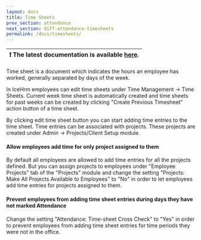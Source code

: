 ```yaml
---
layout: docs
title: Time Sheets
prev_section: attendance
next_section: diff-attendance-timesheets
permalink: /docs/timesheets/
---
```


| :exclamation:  The latest documentation is available [here](https://icehrm.com/explore/docs-category/time-and-attendance/).   |
|-----------------------------------------|

Time sheet is a document which indicates the hours an employee has worked, generally separated by days of the week.

In IceHrm employees can edit time sheets under Time Management -> Time Sheets. Current week time sheet is automatically
created and time sheets for past weeks can be created by clicking "Create Previous Timesheet" action button of a time sheet.

By clicking edit time sheet button you can start adding time entries to the time sheet. Time entries can be associated with
projects. These projects are created under Admin -> Projects/Client Setup module. 


#### Allow employees add time for only project assigned to them

By default all employees are allowed to add time entries for all the projects defined. But you can assign projects to employees under "Employee Projects"
tab of the "Projects" module and change the setting "Projects: Make All Projects Available to Employees"
to "No" in order to let employees add time entries for projects assigned to them.

#### Prevent employees from adding time sheet entries during days they have not marked Attendance

Change the setting "Attendance: Time-sheet Cross Check" to "Yes" in order to prevent employees from adding time sheet
entries for time periods they were not in the office.